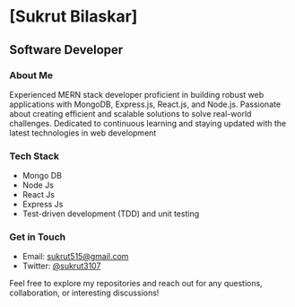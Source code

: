 # [Sukrut Bilaskar]

## Software Developer 



### About Me

Experienced MERN stack developer proficient in building robust web applications with MongoDB, Express.js, React.js, and Node.js. Passionate about creating efficient and scalable solutions to solve real-world challenges. Dedicated to continuous learning and staying updated with the latest technologies in web development

### Tech Stack
- Mongo DB
- Node Js
- React Js
- Express Js
- Test-driven development (TDD) and unit testing




### Get in Touch
- Email: [sukrut515@gmail.com](mailto:youremail@example.com)
- Twitter: [@sukrut3107](https://twitter.com/wiz_kid31)

Feel free to explore my repositories and reach out for any questions, collaboration, or interesting discussions!
